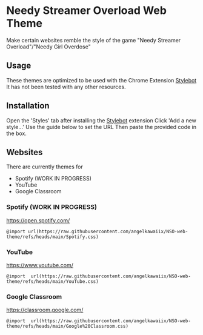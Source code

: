 


# Needy Streamer Overload Web Theme

Make certain websites remble the style of the game "Needy Streamer Overload"/"Needy Girl Overdose"

## Usage

These themes are optimized to be used with the Chrome Extension [Stylebot]([https://userstyles.org/](https://stylebot.dev/))
It has not been tested with any other resources.

## Installation

Open the 'Styles' tab after installing the [Stylebot]([https://userstyles.org/](https://stylebot.dev/)) extension
Click 'Add a new style...'
Use the guide below to set the URL
Then paste the provided code in the box.

## Websites

There are currently themes for
- Spotify (WORK IN PROGRESS)
- YouTube
- Google Classroom

### **Spotify** (WORK IN PROGRESS)

https://open.spotify.com/
```
@import url(https://raw.githubusercontent.com/angelkawaiix/NSO-web-theme/refs/heads/main/Spotify.css)
```
### **YouTube**

https://www.youtube.com/
```
@import  url(https://raw.githubusercontent.com/angelkawaiix/NSO-web-theme/refs/heads/main/YouTube.css)
```
### **Google Classroom**

https://classroom.google.com/
```
@import  url(https://raw.githubusercontent.com/angelkawaiix/NSO-web-theme/refs/heads/main/Google%20Classroom.css)
```
